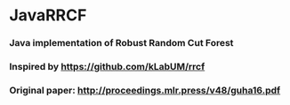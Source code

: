 # JavaRRCF
### Java implementation of Robust Random Cut Forest
### Inspired by https://github.com/kLabUM/rrcf
### Original paper: http://proceedings.mlr.press/v48/guha16.pdf
